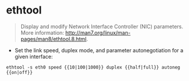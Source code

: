 # ethtool

> Display and modify Network Interface Controller (NIC) parameters.
> More information: <http://man7.org/linux/man-pages/man8/ethtool.8.html>.

- Set the link speed, duplex mode, and parameter autonegotiation for a given interface:

`ethtool -s eth0 speed {{10|100|1000}} duplex {{half|full}} autoneg {{on|off}}`
